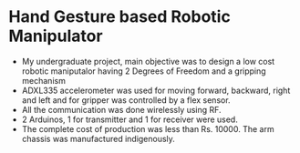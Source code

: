 # Hand Gesture based Robotic Manipulator
* My undergraduate project, main objective was to design a low cost robotic maniputalor having 2 Degrees of Freedom and a gripping mechanism
* ADXL335 accelerometer was used for moving forward, backward, right and left and for gripper was controlled by a flex sensor.
* All the communication was done wirelessly using RF.
* 2 Arduinos, 1 for transmitter and 1 for receiver were used.
* The complete cost of production was less than Rs. 10000. The arm chassis was manufactured indigenously.
